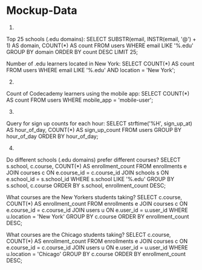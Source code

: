 # Mockup-Data
1)
Top 25 schools (.edu domains):
SELECT SUBSTR(email, INSTR(email, '@') + 1) AS domain, COUNT(*) AS count
FROM users
WHERE email LIKE '%.edu'
GROUP BY domain
ORDER BY count DESC
LIMIT 25;

Number of .edu learners located in New York:
SELECT COUNT(*) AS count
FROM users
WHERE email LIKE '%.edu' AND location = 'New York';

2)
Count of Codecademy learners using the mobile app:
SELECT COUNT(*) AS count
FROM users
WHERE mobile_app = 'mobile-user';

3)
Query for sign up counts for each hour:
SELECT strftime('%H', sign_up_at) AS hour_of_day, COUNT(*) AS sign_up_count
FROM users
GROUP BY hour_of_day
ORDER BY hour_of_day;

4)
Do different schools (.edu domains) prefer different courses?
SELECT s.school, c.course, COUNT(*) AS enrollment_count
FROM enrollments e
JOIN courses c ON e.course_id = c.course_id
JOIN schools s ON e.school_id = s.school_id
WHERE s.school LIKE '%.edu'
GROUP BY s.school, c.course
ORDER BY s.school, enrollment_count DESC;

What courses are the New Yorkers students taking?
SELECT c.course, COUNT(*) AS enrollment_count
FROM enrollments e
JOIN courses c ON e.course_id = c.course_id
JOIN users u ON e.user_id = u.user_id
WHERE u.location = 'New York'
GROUP BY c.course
ORDER BY enrollment_count DESC;

What courses are the Chicago students taking?
SELECT c.course, COUNT(*) AS enrollment_count
FROM enrollments e
JOIN courses c ON e.course_id = c.course_id
JOIN users u ON e.user_id = u.user_id
WHERE u.location = 'Chicago'
GROUP BY c.course
ORDER BY enrollment_count DESC;
